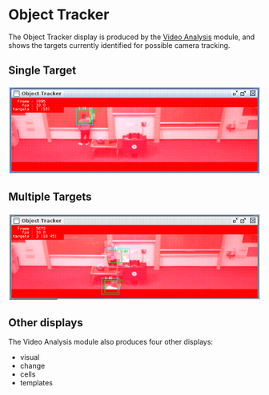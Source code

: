 # Object Tracker

The Object Tracker display is produced by the [Video Analysis](../modules/videoanalysis.md) module, and shows the targets currently identified for possible camera tracking.

## Single Target
![Object Tracker showing single target](../images/ls_object_tracker_single.png "Object Tracker showing single target")

## Multiple Targets
![Object Tracker showing two targets](../images/ls_object_tracker_multiple.png "Object Tracker showing two targets")

## Other displays

The Video Analysis module also produces four other displays:
 
 * visual
 * change
 * cells
 * templates
 
